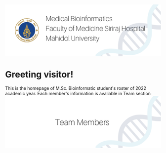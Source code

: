 ![alt text](/resource/1.png)
# Greeting visitor!
This is the homepage of M.Sc. Bioinformatic student's roster of 2022 academic year. Each member's information is avaliable in Team section
![alt text](/resource/2.png)



